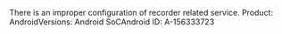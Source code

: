 There is an improper configuration of recorder related service. Product: AndroidVersions: Android SoCAndroid ID: A-156333723